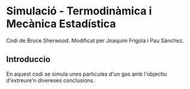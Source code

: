 # Simulació - Termodinàmica i Mecànica Estadística

Codi de Bruce Sherwood. Modificat per Joaquim Frigola i Pau Sànchez.

## Introduccio
En aquest codi se simula unes particules d'un gas amb l'objectiu d'extreure'n divereses conclusions.
